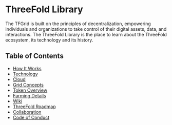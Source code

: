 <h1> ThreeFold Library </h1>

The TFGrid is built on the principles of decentralization, empowering individuals and organizations to take control of their digital assets, data, and interactions. The ThreeFold Library is the place to learn about the ThreeFold ecosystem, its technology and its history.

<h2>Table of Contents</h2>

- [How It Works](../intro/grid3_howitworks.md)
- [Technology](../technology/technology_toc.md)
- [Cloud](../wiki/cloudunits/cloudunits_toc.md)
- [Grid Concepts](../concepts/concepts_readme.md)
- [Token Overview](../threefold_token/token_overview/token_overview.md)
- [Farming Details](../wiki/tfgrid/farming/farming_toc.md)
- [Wiki](../wiki/terms_conditions_all3.md)
- [ThreeFold Roadmap](../roadmap/roadmap_readme.md)
- [Collaboration](../contribute/collaboration_toc.md)
- [Code of Conduct](../contribute/code_conduct.md)